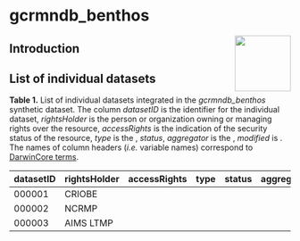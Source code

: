 # gcrmndb_benthos 

<img align="right" width="100" height="100" src="https://gcrmn.net/wp-content/uploads/2021/10/GCRMN_Logo_cropped.png">

## Introduction

## List of individual datasets


**Table 1.** List of individual datasets integrated in the *gcrmndb_benthos* synthetic dataset. The column *datasetID* is the identifier for the individual dataset, *rightsHolder* is the person or organization owning or managing rights over the resource, *accessRights* is the indication of the security status of the resource, *type* is the , *status*, *aggregator* is the , *modified* is . The names of column headers (*i.e.* variable names) correspond to [DarwinCore terms](https://dwc.tdwg.org/terms/#identification).



| datasetID      | rightsHolder      | accessRights   | type           | status         | aggregator    | modified      |
|----------------|-------------------|----------------|----------------|----------------|---------------|---------------|
| 000001         | CRIOBE            |                |                |                |               |               |
| 000002         | NCRMP             |                |                |                |               |               |
| 000003         | AIMS LTMP         |                |                |                |               |               |